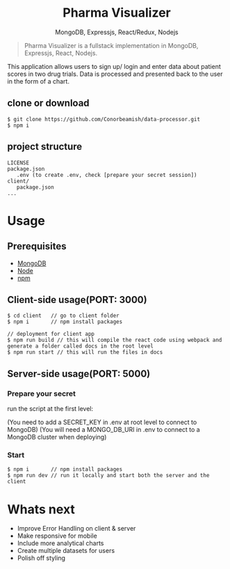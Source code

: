 <h1 align="center">
Pharma Visualizer
</h1>
<p align="center">
MongoDB, Expressjs, React/Redux, Nodejs
</p>

> Pharma Visualizer is a fullstack implementation in MongoDB, Expressjs, React, Nodejs.

This application allows users to sign up/ login and enter data about patient scores in two drug trials.
Data is processed and presented back to the user in the form of a chart. 

## clone or download
```terminal
$ git clone https://github.com/Conorbeamish/data-processor.git
$ npm i
```

## project structure
```terminal
LICENSE
package.json
   .env (to create .env, check [prepare your secret session])
client/
   package.json
...
```

# Usage

## Prerequisites
- [MongoDB](https://www.mongodb.com/)
- [Node](https://nodejs.org/en/download/) 
- [npm](https://nodejs.org/en/download/package-manager/)


## Client-side usage(PORT: 3000)
```terminal
$ cd client   // go to client folder
$ npm i       // npm install packages

// deployment for client app
$ npm run build // this will compile the react code using webpack and generate a folder called docs in the root level
$ npm run start // this will run the files in docs
```

## Server-side usage(PORT: 5000)

### Prepare your secret

run the script at the first level:

(You need to add a SECRET_KEY in .env at root level to connect to MongoDB)
(You will need a MONGO_DB_URI in .env to connect to a MongoDB cluster when deploying)

### Start

```terminal
$ npm i       // npm install packages
$ npm run dev // run it locally and start both the server and the client     
```

# Whats next

* Improve Error Handling on client & server 
* Make responsive for mobile
* Include more analytical charts
* Create multiple datasets for users 
* Polish off styling 